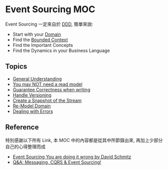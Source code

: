 # Event Sourcing MOC

Event Sourcing 一定來自於 [DDD](moc/ddd-moc.md), 簡單來說:

- Start with your [Domain](spaces/ddd/domain-modeling.md)
- Find the [Bounded Context](spaces/ddd/bounded-context.md)
- Find the Important Concepts
- Find the Dynamics in your Business Language

## Topics
- [General Understanding](spaces/event-sourcing/general-understanding.md)
- [You may NOT need a read model](spaces/event-sourcing/you-may-not-need-a-read-model.md)
- [Guarantee Correctness when writing](spaces/event-sourcing/guarantee-correctness-when-writing.md)
- [Handle Versioning](spaces/event-sourcing/handle-versioning.md)
- [Create a Snapshot of the Stream](spaces/event-sourcing/create-a-snapshot-of-the-stream.md)
- [Re-Model Domain](spaces/event-sourcing/remodel-domain.md)
- [Dealing with Errors](spaces/event-sourcing/dealing-with-errors.md)
## Reference

特別感謝以下所有 Link, 本 MOC 中的內容都是從其中所節錄出來, 再加上少部分自己的心得整理而成

- [Event Sourcing You are doing it wrong by David Schmitz](https://www.youtube.com/watch?v=GzrZworHpIk)
- [Q&A: Messaging, CQRS & Event Sourcing!](https://www.youtube.com/watch?v=05i9eyWl9Mk)